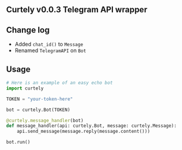 ## Curtely v0.0.3 Telegram API wrapper
## Change log
- Added `chat_id()` to `Message`
- Renamed `TelegramAPI` on `Bot`
## Usage
```python
# Here is an example of an easy echo bot
import curtely

TOKEN = "your-token-here"

bot = curtely.Bot(TOKEN)

@curtely.message_handler(bot)
def message_handler(api: curtely.Bot, message: curtely.Message):
    api.send_message(message.reply(message.content()))

bot.run()
```